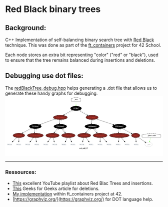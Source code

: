 # Red Black binary trees

## Background:

C++ Implementation of self-balancing binary search tree with [Red Black](https://en.wikipedia.org/wiki/Red%E2%80%93black_tree) technique.
This was done as part of the [ft_containers](https://www.github.com/backslash-zero/42-ft_containers) project for 42 School.

Each node stores an extra bit representing "color" ("red" or "black"), used to ensure that the tree remains balanced during insertions and deletions.

## Debugging use dot files:

The [redBlackTree_debug.hpp](redBlackTree_debug.hpp) helps generating a .dot file that allows us to generate these handy graphs for debugging.
![](img/binary_tree.png)

---

### Ressources:

- [This](https://www.youtube.com/watch?v=qvZGUFHWChY&list=PL9xmBV_5YoZNqDI8qfOZgzbqahCUmUEin) excellent YouTube playlist about Red Blac Trees and insertions.
- [This](https://www.geeksforgeeks.org/red-black-tree-set-3-delete-2/) Geeks for Geeks article for deletions.
- [My implementation](https://www.github.com/backslash-zero/42-ft_containers) within ft_containers project at 42.
- [https://graphviz.org/](https://graphviz.org/) for DOT language help.
